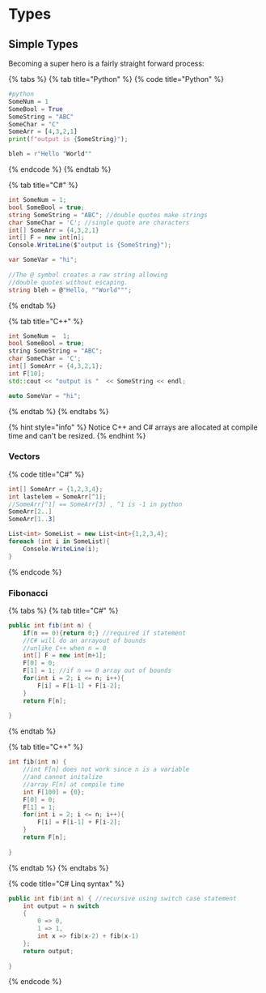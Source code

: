 # Types

## Simple Types

Becoming a super hero is a fairly straight forward process:

{% tabs %}
{% tab title="Python" %}
{% code title="Python" %}
```python
#python
SomeNum = 1  
SomeBool = True
SomeString = "ABC"
SomeChar = "C"
SomeArr = [4,3,2,1]
print(f"output is {SomeString}");

bleh = r"Hello "World""
```
{% endcode %}
{% endtab %}

{% tab title="C\#" %}
```csharp
int SomeNum = 1;
bool SomeBool = true;
string SomeString = "ABC"; //double quotes make strings
char SomeChar = 'C'; //single quote are characters
int[] SomeArr = {4,3,2,1}
int[] F = new int[n];
Console.WriteLine($"output is {SomeString}");

var SomeVar = "hi";
  
//The @ symbol creates a raw string allowing
//double quotes without escaping. 
string bleh = @"Hello, ""World""";
```
{% endtab %}

{% tab title="C++" %}
```cpp
int SomeNum =  1;
bool SomeBool = true;
string SomeString = "ABC";
char SomeChar = 'C';
int[] SomeArr = {4,3,2,1};
int F[10];
std::cout << "output is "  << SomeString << endl;

auto SomeVar = "hi";
```
{% endtab %}
{% endtabs %}

{% hint style="info" %}
 Notice C++ and C\# arrays are allocated at compile time and can't be resized. 
{% endhint %}

### Vectors

{% code title="C\#" %}
```csharp
int[] SomeArr = {1,2,3,4}; 
int lastelem = SomeArr[^1];
//SomeArr[^1] == SomeArr[3] , ^1 is -1 in python
SomeArr[2..]
SomeArr[1..3]

List<int> SomeList = new List<int>{1,2,3,4};
foreach (int i in SomeList){
    Console.WriteLine(i);
} 

```
{% endcode %}

### Fibonacci

{% tabs %}
{% tab title="C\#" %}
```csharp
public int fib(int n) {
    if(n == 0){return 0;} //required if statement
    //C# will do an arrayout of bounds 
    //unlike C++ when n = 0
    int[] F = new int[n+1];
    F[0] = 0;
    F[1] = 1; //if n == 0 array out of bounds
    for(int i = 2; i <= n; i++){
        F[i] = F[i-1] + F[i-2];
    }
    return F[n];
            
}


```
{% endtab %}

{% tab title="C++" %}
```cpp
int fib(int n) {
    //int F[n] does not work since n is a variable 
    //and cannot initalize 
    //array F[n] at compile time
    int F[100] = {0};
    F[0] = 0;
    F[1] = 1;
    for(int i = 2; i <= n; i++){
        F[i] = F[i-1] + F[i-2];
    }
    return F[n];
        
}
```
{% endtab %}
{% endtabs %}

{% code title="C\# Linq syntax" %}
```cpp
public int fib(int n) { //recursive using switch case statement
    int output = n switch
    {
        0 => 0,
        1 => 1,
        int x => fib(x-2) + fib(x-1) 
    };
    return output;
        
}
```
{% endcode %}



